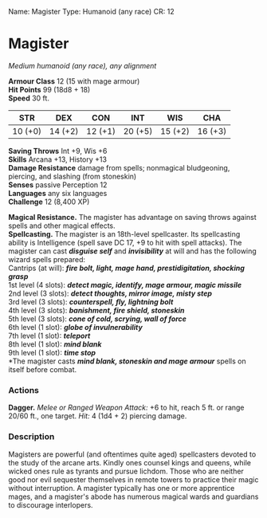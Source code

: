 Name: Magister
Type: Humanoid (any race)
CR: 12

# Magister 
_Medium humanoid (any race), any alignment_

**Armour Class** 12 (15 with mage armour)    
**Hit Points** 99 (18d8 + 18)    
**Speed** 30 ft. 

| STR     | DEX     | CON     | INT     | WIS     | CHA     |
|---------|---------|---------|---------|---------|---------|
| 10 (+0) | 14 (+2) | 12 (+1) | 20 (+5) | 15 (+2) | 16 (+3) |   

**Saving Throws** Int +9, Wis +6    
**Skills** Arcana +13, History +13    
**Damage Resistance** damage from spells; nonmagical bludgeoning, piercing, and slashing (from stoneskin)    
**Senses** passive Perception 12    
**Languages** any six languages    
**Challenge** 12 (8,400 XP)  

**Magical Resistance.** The magister has advantage on saving throws against spells and other magical effects.    
**Spellcasting.** The magister is an 18th-level spellcaster. Its spellcasting ability is Intelligence (spell save DC 17, +9 to hit with spell attacks). The magister can cast **_disguise self_** and **_invisibility_** at will and has the following wizard spells prepared:    
Cantrips (at will): **_fire bolt, light, mage hand, prestidigitation, shocking grasp_**    
1st level (4 slots): **_detect magic, identify, mage armour, magic missile_**    
2nd level (3 slots): **_detect thoughts, mirror image, misty step_**    
3rd level (3 slots): **_counterspell, fly, lightning bolt_**    
4th level (3 slots): **_banishment, fire shield, stoneskin_**    
5th level (3 slots): **_cone of cold, scrying, wall of force_**    
6th level (1 slot): **_globe of invulnerability_**    
7th level (1 slot): **_teleport_**    
8th level (1 slot): **_mind blank_**    
9th level (1 slot): **_time stop_**    
*The magister casts **_mind blank, stoneskin and mage armour_** spells on itself before combat. 

### Actions 
**Dagger.** _Melee or _Ranged Weapon Attack:__ +6 to hit, reach 5 ft. or range 20/60 ft., one target. _Hit:_ 4 (1d4 + 2) piercing damage. 

### Description
Magisters are powerful (and oftentimes quite aged) spellcasters devoted to the study of the arcane arts. Kindly ones counsel kings and queens, while wicked ones rule as tyrants and pursue lichdom. Those who are neither good nor evil sequester themselves in remote towers to practice their magic without interruption. A magister typically has one or more apprentice mages, and a magister's abode has numerous magical wards and guardians to discourage interlopers.